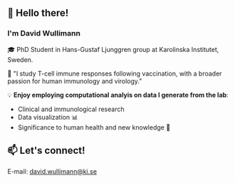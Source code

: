 ## 👋 Hello there!  

### I'm **David Wullimann**  
🎓 PhD Student in Hans-Gustaf Ljunggren group at Karolinska Institutet, Sweden.

🧪 "I study T-cell immune responses following vaccination, with a broader passion for human immunology and virology."

💡 **Enjoy employing computational analyis on data I generate from the lab**:  
- Clinical and immunological research  
- Data visualization 📊  
- Significance to human health and new knowledge 📝

## 📫 **Let's connect!** 
E-mail: david.wullimann@ki.se
